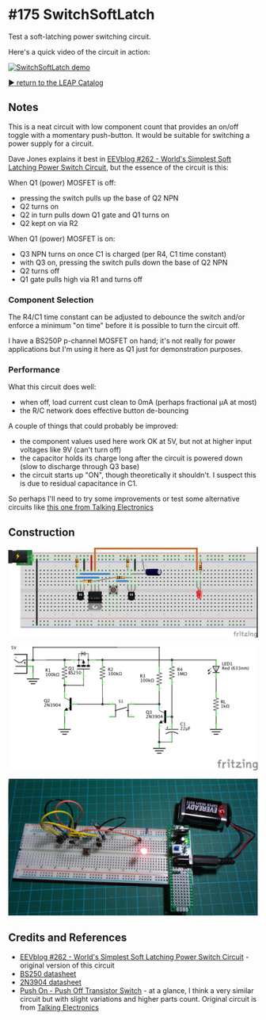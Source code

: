 # #175 SwitchSoftLatch

Test a soft-latching power switching circuit.

Here's a quick video of the circuit in action:

[![SwitchSoftLatch demo](http://img.youtube.com/vi/9lX_sPDjzDE/0.jpg)](http://www.youtube.com/watch?v=9lX_sPDjzDE)


[:arrow_forward: return to the LEAP Catalog](http://leap.tardate.com)

## Notes

This is a neat circuit with low component count that provides an on/off toggle with a momentary push-button.
It would be suitable for switching a power supply for a circuit.

Dave Jones explains it best in [EEVblog #262 - World's Simplest Soft Latching Power Switch Circuit](https://www.youtube.com/watch?v=Foc9R0dC2iI),
but the essence of the circuit is this:

When Q1 (power) MOSFET is off:
* pressing the switch pulls up the base of Q2 NPN
* Q2 turns on
* Q2 in turn pulls down Q1 gate and Q1 turns on
* Q2 kept on via R2

When Q1 (power) MOSFET is on:
* Q3 NPN turns on once C1 is charged (per R4, C1 time constant)
* with Q3 on, pressing the switch pulls down the base of Q2 NPN
* Q2 turns off
* Q1 gate pulls high via R1 and turns off

### Component Selection

The R4/C1 time constant can be adjusted to debounce the switch and/or enforce a minimum "on time" before it is possible to turn the circuit off.

I have a BS250P p-channel MOSFET on hand; it's not really for power applications but I'm using it here as Q1 just for demonstration purposes.

### Performance

What this circuit does well:

* when off, load current cust clean to 0mA (perhaps fractional µA at most)
* the R/C network does effective button de-bouncing

A couple of things that could probably be improved:

* the component values used here work OK at 5V, but not at higher input voltages like 9V (can't turn off)
* the capacitor holds its charge long after the circuit is powered down (slow to discharge through Q3 base)
* the circuit starts up "ON", though theoretically it shouldn't. I suspect this is due to residual capacitance in C1.

So perhaps I'll need to try some improvements or test some alternative circuits like
[this one from Talking Electronics](http://www.talkingelectronics.com/projects/200TrCcts/101-200TrCcts.html#20a)

## Construction

![Breadboard](./assets/SwitchSoftLatch_bb.jpg?raw=true)

![The Schematic](./assets/SwitchSoftLatch_schematic.jpg?raw=true)

![The Build](./assets/SwitchSoftLatch_build.jpg?raw=true)

## Credits and References
* [EEVblog #262 - World's Simplest Soft Latching Power Switch Circuit](https://www.youtube.com/watch?v=Foc9R0dC2iI) - original version of this circuit
* [BS250 datasheet](http://www.futurlec.com/Transistors/BS250.shtml)
* [2N3904 datasheet](http://www.futurlec.com/Transistors/2N3904.shtml)
* [Push On - Push Off Transistor Switch](https://www.youtube.com/watch?v=I70H5xQ6MT0) - at a glance, I think a very similar circuit but with slight variations and higher parts count. Original circuit is from [Talking Electronics](http://www.talkingelectronics.com/projects/200TrCcts/101-200TrCcts.html#20a)
